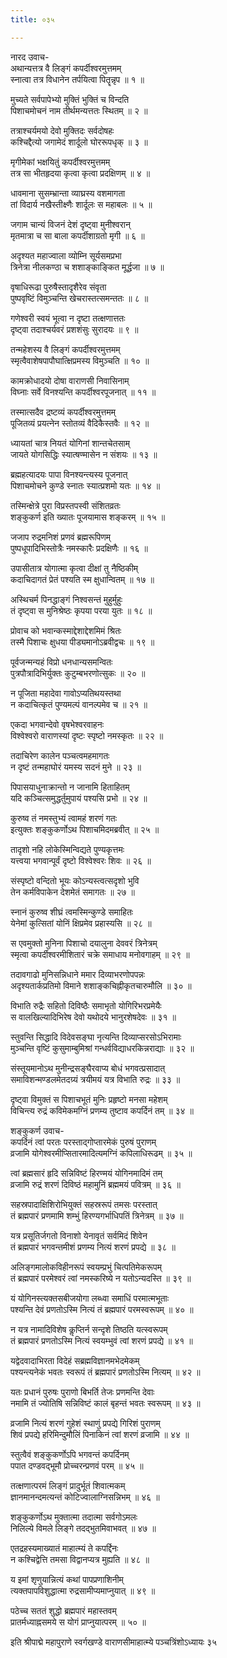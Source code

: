 ```yaml
---
title: ०३५

---
```

नारद उवाच-  
अथान्यत्तत्र वै लिङ्गं कपर्दीश्वरमुत्तमम्  
स्नात्वा तत्र विधानेन तर्पयित्वा पितॄन्नृप ॥ १ ॥


मुच्यते सर्वपापेभ्यो मुक्तिं भुक्तिं च विन्दति  
पिशाचमोचनं नाम तीर्थमन्यत्ततः स्थितम् ॥ २ ॥


तत्राश्चर्यमयो देवो मुक्तिदः सर्वदोषहः  
कश्चिद्दैत्यो जगामेदं शार्दूलो घोररूपधृक् ॥ ३ ॥


मृगीमेकां भक्षयितुं कपर्दीश्वरमुत्तमम्  
तत्र सा भीतहृदया कृत्वा कृत्वा प्रदक्षिणम् ॥ ४ ॥


धावमाना सुसम्भ्रान्ता व्याघ्रस्य वशमागता  
तां विदार्य नखैस्तीक्ष्णैः शार्दूलः स महाबलः ॥ ५ ॥


जगाम चान्यं विजनं देशं दृष्ट्वा मुनीश्वरान्  
मृतमात्रा च सा बाला कपर्दीशाग्रतो मृगी ॥ ६ ॥


अदृश्यत महाज्वाला व्योम्नि सूर्यसमप्रभा  
त्रिनेत्रा नीलकण्ठा च शशाङ्काङ्कित मूर्द्धजा ॥ ७ ॥


वृषाधिरूढा पुरुषैस्तादृशैरेव संवृता  
पुष्पवृष्टिं विमुञ्चन्ति खेचरास्तत्समन्ततः ॥ ८ ॥


गणेश्वरी स्वयं भूत्वा न दृष्टा तत्क्षणात्ततः  
दृष्ट्वा तदाश्चर्यवरं प्रशशंसुः सुरादयः ॥ ९ ॥


तन्महेशस्य वै लिङ्गं कपर्दीश्वरमुत्तमम्  
स्मृत्वैवाशेषपापौघात्क्षिप्रमस्य विमुञ्चति ॥ १० ॥


कामक्रोधादयो दोषा वाराणसी निवासिनाम्  
विघ्नाः सर्वे विनश्यन्ति कपर्दीश्वरपूजनात् ॥ ११ ॥


तस्मात्सदैव द्रष्टव्यं कपर्दीश्वरमुत्तमम्  
पूजितव्यं प्रयत्नेन स्तोतव्यं वैदिकैस्तवैः ॥ १२ ॥


ध्यायतां चात्र नियतं योगिनां शान्तचेतसाम्  
जायते योगसिद्धिः स्यात्षण्मासेन न संशयः ॥ १३ ॥


ब्रह्महत्यादयः पापा विनश्यन्त्यस्य पूजनात्  
पिशाचमोचने कुण्डे स्नातः स्यात्प्रशमो यतः ॥ १४ ॥


तस्मिन्क्षेत्रे पुरा विप्रस्तपस्वी संशितव्रतः  
शङ्कुकर्ण इति ख्यातः पूजयामास शङ्करम् ॥ १५ ॥


जजाप रुद्रमनिशं प्रणवं ब्रह्मरूपिणम्  
पुष्पधूपादिभिस्तोत्रैः नमस्कारैः प्रदक्षिणैः ॥ १६ ॥


उपासीतात्र योगात्मा कृत्वा दीक्षां तु नैष्ठिकीम्  
कदाचिदागतं प्रेतं पश्यति स्म क्षुधान्वितम् ॥ १७ ॥


अस्थिचर्म पिनद्धाङ्गं निश्वसन्तं मुहुर्मुहुः  
तं दृष्ट्वा स मुनिश्रेष्ठः कृपया परया युतः ॥ १८ ॥


प्रोवाच को भवान्कस्माद्देशाद्देशमिमं श्रितः  
तस्मै पिशाचः क्षुधया पीड्यमानोऽब्रवीद्वचः ॥ १९ ॥


पूर्वजन्मन्यहं विप्रो धनधान्यसमन्वितः  
पुत्रपौत्रादिभिर्युक्तः कुटुम्बभरणोत्सुकः ॥ २० ॥


न पूजिता महादेवा गावोऽप्यतिथयस्तथा  
न कदाचित्कृतं पुण्यमल्पं वानल्पमेव च ॥ २१ ॥


एकदा भगवान्देवो वृषभेश्वरवाहनः  
विश्वेश्वरो वाराणस्यां दृष्टः स्पृष्टो नमस्कृतः ॥ २२ ॥


तदाचिरेण कालेन पञ्चत्वमहमागतः  
न दृष्टं तन्महाघोरं यमस्य सदनं मुने ॥ २३ ॥


पिपासयाधुनाक्रान्तो न जानामि हिताहितम्  
यदि कञ्चित्समुद्धर्तुमुपायं पश्यसि प्रभो ॥ २४ ॥


कुरुष्व तं नमस्तुभ्यं त्वामहं शरणं गतः  
इत्युक्तः शङ्कुकर्णोऽथ पिशाचमिदमब्रवीत् ॥ २५ ॥


तादृशो नहि लोकेस्मिन्विद्यते पुण्यकृत्तमः  
यत्त्वया भगवान्पूर्वं दृष्टो विश्वेश्वरः शिवः ॥ २६ ॥


संस्पृष्टो वन्दितो भूयः कोऽन्यस्त्वत्सदृशो भुवि  
तेन कर्मविपाकेन देशमेतं समागतः ॥ २७ ॥


स्नानं कुरुष्व शीघ्रं त्वमस्मिन्कुण्डे समाहितः  
येनेमां कुत्सितां योनिं क्षिप्रमेव प्रहास्यसि ॥ २८ ॥


स एवमुक्तो मुनिना पिशाचो दयालुना देववरं त्रिनेत्रम्  
स्मृत्वा कपर्दीश्वरमीशितारं चक्रे समाधाय मनोवगाहम् ॥ २९ ॥


तदावगाढो मुनिसन्निधाने ममार दिव्याभरणोपपन्नः  
अदृश्यतार्कप्रतिमो विमाने शशाङ्कचिह्नीकृतचारुमौलि ॥ ३० ॥


विभाति रुद्रैः सहितो दिविष्ठैः समाभृतो योगिरिभरप्रमेयैः  
स वालखिल्यादिभिरेष देवो यथोदये भानुरशेषदेवः ॥ ३१ ॥


स्तुवन्ति सिद्धादि विदेवसङ्घा नृत्यन्ति दिव्याप्सरसोऽभिरामाः  
मुञ्चन्ति वृष्टिं कुसुमाम्बुमिश्रां गन्धर्वविद्याधरकिन्नराद्याः ॥ ३२ ॥


संस्तूयमानोऽथ मुनीन्द्रसङ्घैरवाप्य बोधं भगवत्प्रसादात्  
समाविशन्मण्डलमेतदग्र्यं त्रयीमयं यत्र विभाति रुद्रः ॥ ३३ ॥


दृष्ट्वा विमुक्तं स पिशाचभूतं मुनिः प्रहृष्टो मनसा महेशम्  
विचिन्त्य रुद्रं कविमेकमग्निं प्रणम्य तुष्टाव कपर्दिनं तम् ॥ ३४ ॥


शङ्कुकर्ण उवाच-  
कपर्दिनं त्वां परतः परस्ताद्गोप्तारमेकं पुरुषं पुराणम्  
व्रजामि योगेश्वरमीप्सितारमादित्यमग्निं कपिलाधिरूढम् ॥ ३५ ॥


त्वां ब्रह्मसारं हृदि सन्निविष्टं हिरण्मयं योगिनमादिमं तम्  
व्रजामि रुद्रं शरणं दिविष्ठं महामुनिं ब्रह्ममयं पवित्रम् ॥ ३६ ॥


सहस्रपादाक्षिशिरोभियुक्तं सहस्ररूपं तमसः परस्तात्  
तं ब्रह्मपारं प्रणमामि शम्भुं हिरण्यगर्भाधिपतिं त्रिनेत्रम् ॥ ३७ ॥


यत्र प्रसूतिर्जगतो विनाशो येनावृतं सर्वमिदं शिवेन  
तं ब्रह्मपारं भगवन्तमीशं प्रणम्य नित्यं शरणं प्रपद्ये ॥ ३८ ॥


अलिङ्गमालोकविहीनरूपं स्वयम्प्रभुं चित्पतिमेकरूपम्  
तं ब्रह्मपारं परमेश्वरं त्वां नमस्करिष्ये न यतोऽन्यदस्ति ॥ ३९ ॥


यं योगिनस्त्यक्तसबीजयोगा लब्ध्वा समाधिं परमात्मभूताः  
पश्यन्ति देवं प्रणतोऽस्मि नित्यं तं ब्रह्मपारं परमस्वरूपम् ॥ ४० ॥


न यत्र नामादिविशेष कॢप्तिर्न सन्दृशे तिष्ठति यत्स्वरूपम्  
तं ब्रह्मपारं प्रणतोऽस्मि नित्यं स्वयम्भुवं त्वां शरणं प्रपद्ये ॥ ४१ ॥


यद्वेदवादाभिरता विदेहं सब्रह्मविज्ञानमभेदमेकम्  
पश्यन्त्यनेकं भवतः स्वरूपं तं ब्रह्मपारं प्रणतोऽस्मि नित्यम् ॥ ४२ ॥


यतः प्रधानं पुरुषः पुराणो बिभर्ति तेजः प्रणमन्ति देवाः  
नमामि तं ज्योतिषि सन्निविष्टं कालं बृहन्तं भवतः स्वरूपम् ॥ ४३ ॥


व्रजामि नित्यं शरणं गुहेशं स्थाणुं प्रपद्ये गिरिशं पुराणम्  
शिवं प्रपद्ये हरिमिन्दुमौलिं पिनाकिनं त्वां शरणं व्रजामि ॥ ४४ ॥


स्तुत्वैवं शङ्कुकर्णोऽपि भगवन्तं कपर्दिनम्  
पपात दण्डवद्भूमौ प्रोच्चरन्प्रणवं परम् ॥ ४५ ॥


तत्क्षणात्परमं लिङ्गं प्रादुर्भूतं शिवात्मकम्  
ज्ञानमानन्दमत्यन्तं कोटिज्वालाग्निसन्निभम् ॥ ४६ ॥


शङ्कुकर्णोऽथ मुक्तात्मा तदात्मा सर्वगोऽमलः  
निलिल्ये विमले लिङ्गे तदद्भुतमिवाभवत् ॥ ४७ ॥


एतद्रहस्यमाख्यातं माहात्म्यं ते कपर्द्दिनः  
न कश्चिद्वेत्ति तमसा विद्वानप्यत्र मुह्यति ॥ ४८ ॥


य इमां शृणुयान्नित्यं कथां पापप्रणाशिनीम्  
त्यक्तपापविशुद्धात्मा रुद्रसामीप्यमाप्नुयात् ॥ ४९ ॥


पठेच्च सततं शुद्धो ब्रह्मपारं महास्तवम्  
प्रातर्मध्याह्नसमये स योगं प्राप्नुयात्परम् ॥ ५० ॥


इति श्रीपाद्मे महापुराणे स्वर्गखण्डे वाराणसीमाहात्म्ये पञ्चत्रिंशोऽध्यायः ३५